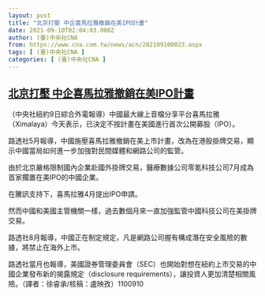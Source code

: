 ```yaml
---
layout: post
title: "北京打壓 中企喜馬拉雅撤銷在美IPO計畫"
date: 2021-09-10T02:04:03.000Z
author: (臺)中央社CNA
from: https://www.cna.com.tw/news/acn/202109100023.aspx
tags: [ (臺)中央社CNA ]
categories: [ (臺)中央社CNA ]
---
```

<!--1631239443000-->
[北京打壓 中企喜馬拉雅撤銷在美IPO計畫](https://www.cna.com.tw/news/acn/202109100023.aspx)
------

<div>
<div></div><div class="paragraph"><p>（中央社紐約9日綜合外電報導）中國最大線上音檔分享平台喜馬拉雅（Ximalaya）今天表示，已決定不按計畫在美國進行首次公開募股（IPO）。</p><p>路透社5月報導，中國施壓喜馬拉雅撤銷在美上市計畫，改為在港股掛牌交易，顯示中國當局如何進一步加強對民間媒體和網路公司的監管。</p><p>由於北京嚴格限制國內企業赴國外掛牌交易，醫療數據公司零氪科技公司7月成為首家擱置在美IPO的中國企業。</p><p>在騰訊支持下，喜馬拉雅4月提出IPO申請。</p><p>然而中國和美國主管機關一樣，過去數個月來一直加強監管中國科技公司在美掛牌交易。</p><p>路透社8月報導，中國正在制定規定，凡是網路公司握有構成潛在安全風險的數據，將禁止在海外上市。</p><p>路透社當月也報導，美國證券管理委員會（SEC）也開始對想在紐約上市交易的中國企業發布新的揭露規定（disclosure requirements），讓投資人更加清楚相關風險。（譯者：徐睿承/核稿：盧映孜）1100910</p></div>
</div>
